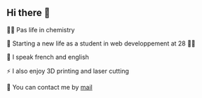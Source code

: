 ## Hi there 👋

🧑‍🔬 Pas life in chemistry 

🌱 Starting a new life as a student in web developpement at 28 👨‍🎓

💬 I speak french and english

⚡ I also enjoy 3D printing and laser cutting 

:e-mail: You can contact me by [mail](mailto:clembias.dev@protonmail.com) 

<!--
**clembias/clembias** is a ✨ _special_ ✨ repository because its `README.md` (this file) appears on your GitHub profile.

Here are some ideas to get you started:

- 🔭 I’m currently working on ...
- 🌱 I’m currently learning ...
- 👯 I’m looking to collaborate on ...
- 🤔 I’m looking for help with ...
- 💬 Ask me about ...
- 📫 How to reach me: ...
- 😄 Pronouns: ...
- ⚡ Fun fact: ...
-->
